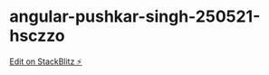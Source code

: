 # angular-pushkar-singh-250521-hsczzo

[Edit on StackBlitz ⚡️](https://stackblitz.com/edit/angular-pushkar-singh-250521-hsczzo)